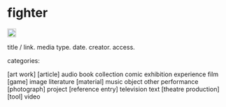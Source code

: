 # fighter



<p> <a href="" target="_blank"> </a> </p>

<img src="vectors/.svg" height="20" /> 

<!--  -->


title / link. media type. date. creator. access.


categories:

[art work]
[article]
audio
book
collection
comic
exhibition
experience
film
[game]
image
literature
[material]
music
object
other
performance
[photograph]
project
[reference entry]
television
text
[theatre production]
[tool]
video